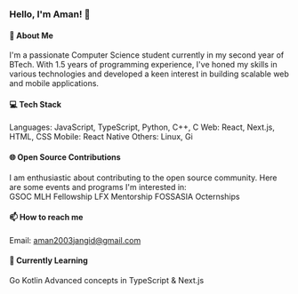 ### Hello, I'm Aman! 👋

#### 🚀 About Me
I'm a passionate Computer Science student currently in my second year of BTech. With 1.5 years of programming experience, I've honed my skills in various technologies and developed a keen interest in building scalable web and mobile applications.

#### 💻 Tech Stack
Languages: JavaScript, TypeScript, Python, C++, C
Web: React, Next.js, HTML, CSS
Mobile: React Native
Others: Linux, Gi

#### 🌐 Open Source Contributions
I am enthusiastic about contributing to the open source community. Here are some events and programs I'm interested in:
<br>
GSOC
MLH Fellowship
LFX Mentorship
FOSSASIA
Octernships

#### 📫 How to reach me
Email: aman2003jangid@gmail.com

#### 🌱 Currently Learning
Go
Kotlin
Advanced concepts in TypeScript & Next.js
